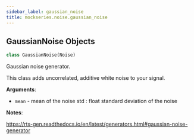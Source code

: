 ```yaml
---
sidebar_label: gaussian_noise
title: mockseries.noise.gaussian_noise
---
```


## GaussianNoise Objects

```python
class GaussianNoise(Noise)
```

Gaussian noise generator.

This class adds uncorrelated, additive white noise to your signal.

**Arguments**:

- `mean` - mean of the noise
  std : float
  standard deviation of the noise
  

**Notes**:

  https://rts-gen.readthedocs.io/en/latest/generators.html#gaussian-noise-generator

